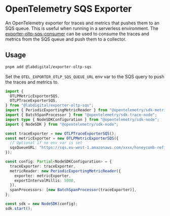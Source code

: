 # OpenTelemetry SQS Exporter
An OpenTelemetry exporter for traces and metrics that pushes them to an SQS
queue. This is useful when running in a serverless environment. The
[exporter-oltp-sqs-consumer](https://github.com/labd/exporter-oltp-sqs-consumer)
can be used to consume the traces and metrics from the SQS queue and push them
to a collector.

## Usage
```sh
pnpm add @labdigital/exporter-oltp-sqs
```

Set the `OTEL_EXPORTER_OTLP_SQS_QUEUE_URL` env var to the SQS query to push the traces and metrics to.

```ts
import {
  OTLPMetricExporterSQS,
  OTLPTraceExporterSQS,
} from "@labdigital/exporter-oltp-sqs";
import { PeriodicExportingMetricReader } from "@opentelemetry/sdk-metrics";
import { BatchSpanProcessor } from "@opentelemetry/sdk-trace-node";
import type { NodeSDKConfiguration } from "@opentelemetry/sdk-node";
import { NodeSDK } from "@opentelemetry/sdk-node";

const traceExporter = new OTLPTraceExporterSQS();
const metricExporter = new OTLPMetricExporterSQS({
  // Optional if no env var is set
  sqsQueueURL: "https://sqs.eu-west-1.amazonaws.com/xxxx/honeycomb-refinery-exporter.fifo",
});

const config: Partial<NodeSDKConfiguration> = {
  traceExporter: traceExporter,
  metricReader: new PeriodicExportingMetricReader({
    exporter: metricExporter,
    exportIntervalMillis: 5000,
  }),
  spanProcessors: [new BatchSpanProcessor(traceExporter)],
};

const sdk = new NodeSDK(config);
sdk.start();
```
